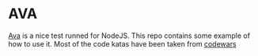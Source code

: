 # AVA
[Ava](https://github.com/avajs/ava) is a nice test runned for NodeJS.
This repo contains some example of how to use it. Most of the code katas have been taken from [codewars](https://www.codewars.com)